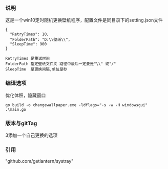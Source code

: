 ### 说明
这是一个win10定时随机更换壁纸程序，配置文件是同目录下的setting.json文件

```
{
  "RetryTimes": 10, 
  "FolderPath": "D:\\壁纸\\",
  "SleepTime": 900
}

RetryTimes 是重试时间
FolderPath 指定壁纸文件夹 路径中最后一定要是"\\" 或"/"
SleepTime  是更换间隔,单位是秒
```

### 编译选项
优化体积，隐藏窗口
```shell
go build -o changewallpaper.exe -ldflags="-s -w -H windowsgui" .\main.go
```

### 版本与gitTag
3添加一个自己更换的选项

### 引用
"github.com/getlantern/systray"